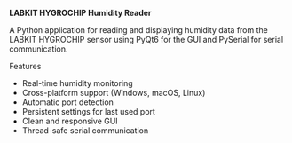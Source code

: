 **LABKIT HYGROCHIP Humidity Reader**

A Python application for reading and displaying humidity data from the LABKIT HYGROCHIP sensor using PyQt6 for the GUI and PySerial for serial communication.

Features

- Real-time humidity monitoring
- Cross-platform support (Windows, macOS, Linux)
- Automatic port detection
- Persistent settings for last used port
- Clean and responsive GUI
- Thread-safe serial communication